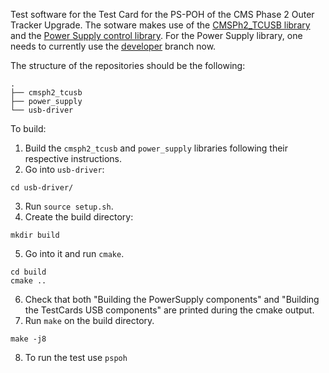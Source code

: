 Test software for the Test Card for the PS-POH of the CMS Phase 2 Outer Tracker Upgrade.
The sotware makes use of the [CMSPh2_TCUSB library](https://gitlab.cern.ch/cms_tk_ph2/cmsph2_tcusb) and the [Power Supply control library](https://gitlab.cern.ch/cms_tk_ph2/power_supply). For the Power Supply library, one needs to currently use the [developer](https://gitlab.cern.ch/cms_tk_ph2/power_supply/-/tree/developer) branch now.

The structure of the repositories should be the following:
```
.
├── cmsph2_tcusb
├── power_supply
└── usb-driver
```

To build:

1. Build the `cmsph2_tcusb` and `power_supply` libraries following their respective instructions.
2. Go into `usb-driver`:
```
cd usb-driver/
``` 
3. Run `source setup.sh`.
4. Create the build directory:
```
mkdir build
```
5. Go into it and run `cmake`.
```
cd build
cmake ..
```
6. Check that both "Building the PowerSupply components" and "Building the TestCards USB components" are printed during the cmake output.
7. Run `make` on the build directory.
```
make -j8
```

8. To run the test use `pspoh`